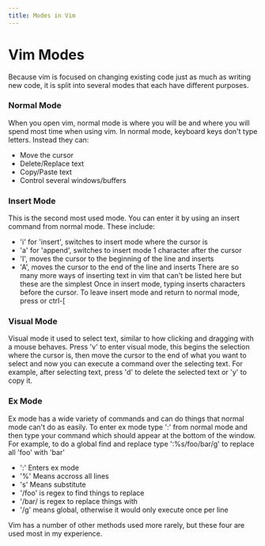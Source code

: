 ```yaml
---
title: Modes in Vim
---
```


# Vim Modes

Because vim is focused on changing existing code just as much as writing new code, it is split into several modes that each have different purposes.

### Normal Mode
When you open vim, normal mode is where you will be and where you will spend most time when using vim.  In normal mode, keyboard keys don't type letters.  Instead they can:
- Move the cursor
- Delete/Replace text
- Copy/Paste text
- Control several windows/buffers

### Insert Mode
This is the second most used mode.  You can enter it by using an insert command from normal mode.  These include:
- 'i' for 'insert', switches to insert mode where the cursor is
- 'a' for 'append', switches to insert mode 1 character after the cursor
- 'I', moves the cursor to the beginning of the line and inserts
- 'A', moves the cursor to the end of the line and inserts
There are so many more ways of inserting text in vim that can't be listed here but these are the simplest
Once in insert mode, typing inserts characters before the cursor.  To leave insert mode and return to normal mode, press <esc> or ctrl-[

### Visual Mode
Visual mode it used to select text, similar to how clicking and dragging with a mouse behaves.  Press 'v' to enter visual mode, this begins the selection where the cursor is, then move the cursor to the end of what you want to select and now you can execute a command over the selecting text.
For example, after selecting text, press 'd' to delete the selected text or 'y' to copy it.

### Ex Mode
Ex mode has a wide variety of commands and can do things that normal mode can't do as easily.  To enter ex mode type ':' from normal mode and then type your command which should appear at the bottom of the window.
For example, to do a global find and replace type ':%s/foo/bar/g' to replace all 'foo' with 'bar'
- ':' Enters ex mode
- '%' Means accross all lines
- 's' Means substitute
- '/foo' is regex to find things to replace
- '/bar/ is regex to replace things with
- '/g' means global, otherwise it would only execute once per line

Vim has a number of other methods used more rarely, but these four are used most in my experience.
